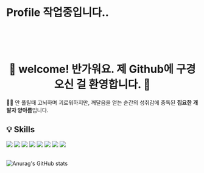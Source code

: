 <div>
  <h1>Profile 작업중입니다..</h1>
  <br />
  <br />
  <br />
  
  <h1 align="center">🙏 welcome! 반가워요. 제 Github에 구경 오신 걸 환영합니다. 🙏 </h1>
  <p>🖐🏼 안 풀릴때 고뇌하며 괴로워하지만, 깨달음을 얻는 순간의 성취감에 중독된 <strong>집요한 개발자 양아름</strong>입니다.</p>
  
  ## 💡 Skills
  <div>
    <img src="https://img.shields.io/badge/HTML5-E34F26?style=flat-square&logo=HTML5&logoColor=fff" />
    <img src="https://img.shields.io/badge/CSS3-1572B6?style=flat-square&logo=CSS3&logoColor=fff" />
    <img src="https://img.shields.io/badge/CSSModules-000?style=flat-square&logo=CSSModules&logoColor=fff" />
    <img src="https://img.shields.io/badge/SASS-CC6699?style=flat-square&logo=SASS&logoColor=fff" />
    <img src="https://img.shields.io/badge/Javascript-F7DF1E?style=flat-square&logo=javascript&logoColor=fff" />
    <img src="https://img.shields.io/badge/React-61DAFB?style=flat-square&logo=REACT&logoColor=fff" />
    <img src="https://img.shields.io/badge/Redux-764ABC?style=flat-square&logo=REDUX&logoColor=fff" />
    <img src="https://img.shields.io/badge/ReduxSaga-999?style=flat-square&logo=REDUX-SAGA&logoColor=fff" />
  </div>
  
  <br />
  
  ![Anurag's GitHub stats](https://github-readme-stats.vercel.app/api?username=yangareum1818&show_icons=true&theme=radical)
</div>
